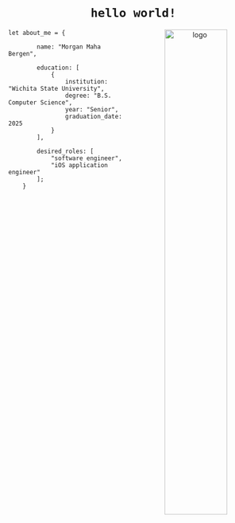 <h1 align="center">
    <code>hello world!</code>
</h1>

<p align="center">
    <img align="right" src="https://github.com/user-attachments/assets/9cf2bf43-d4d9-410c-931b-f2a9b2da5020" alt="logo" width=50%>
</p>
<div align="left" width=50%>    
    
    let about_me = {
    
            name: "Morgan Maha Bergen",
    
            education: [
                {
                    institution: "Wichita State University",
                    degree: "B.S. Computer Science",
                    year: "Senior",
                    graduation_date: 2025
                }
            ],

            desired_roles: [
                "software engineer",
                "iOS application engineer"
            ];
        }    
</div>
